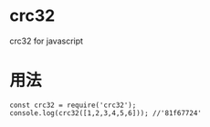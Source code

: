 # crc32
crc32 for javascript
# 用法
```
const crc32 = require('crc32');
console.log(crc32([1,2,3,4,5,6])); //'81f67724'
```
